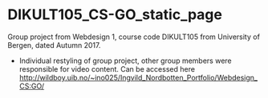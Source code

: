 # DIKULT105_CS-GO_static_page
Group project from Webdesign 1, course code DIKULT105 from University of Bergen, dated Autumn 2017.
- Individual restyling of group project, other group members were responsible for video content.
Can be accessed here <http://wildboy.uib.no/~ino025/Ingvild_Nordbotten_Portfolio/Webdesign_CS:GO/>
